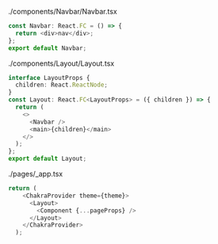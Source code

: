 ./components/Navbar/Navbar.tsx
```ts
const Navbar: React.FC = () => {
  return <div>nav</div>;
};
export default Navbar;
```

./components/Layout/Layout.tsx
```ts
interface LayoutProps {
  children: React.ReactNode;
}
const Layout: React.FC<LayoutProps> = ({ children }) => {
  return (
    <>
      <Navbar />
      <main>{children}</main>
    </>
  );
};
export default Layout;
```

./pages/_app.tsx
```ts
return (
    <ChakraProvider theme={theme}>
      <Layout>
        <Component {...pageProps} />
      </Layout>
    </ChakraProvider>
  );
```